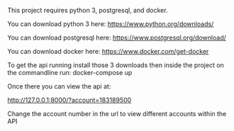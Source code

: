 This project requires python 3,  postgresql, and docker. 

You can download python 3 here: https://www.python.org/downloads/

You can download postgresql here: https://www.postgresql.org/download/

You can download docker here: https://www.docker.com/get-docker

To get the api running install those 3 downloads then inside the project on the commandline run:
    docker-compose up


Once there you can view the api at:

http://127.0.0.1:8000/?account=183189500

Change the account number in the url to view different accounts within the API
